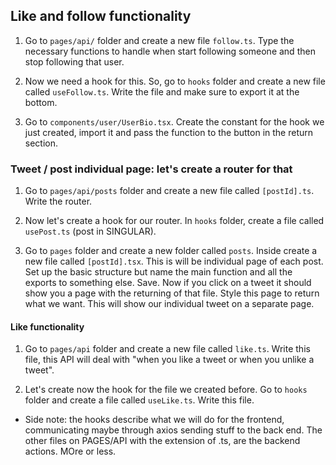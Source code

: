 ## Like and follow functionality

1. Go to `pages/api/` folder and create a new file `follow.ts`. Type the necessary functions to handle when start following someone and then stop following that user.

2. Now we need a hook for this. So, go to `hooks` folder and create a new file called `useFollow.ts`. Write the file and make sure to export it at the bottom.

3. Go to `components/user/UserBio.tsx`. Create the constant for the hook we just created, import it and pass the function to the button in the return section.

### Tweet / post individual page: let's create a router for that

1. Go to `pages/api/posts` folder and create a new file called `[postId].ts`. Write the router.

2. Now let's create a hook for our router. In `hooks` folder, create a file called `usePost.ts` (post in SINGULAR).

3. Go to `pages` folder and create a new folder called `posts`. Inside create a new file called `[postId].tsx`. This is will be individual page of each post. Set up the basic structure but name the main function and all the exports to something else. Save. Now if you click on a tweet it should show you a page with the returning of that file. Style this page to return what we want. This will show our individual tweet on a separate page.

#### Like functionality

1. Go to `pages/api` folder and create a new file called `like.ts`. Write this file, this API will deal with "when you like a tweet or when you unlike a tweet".

2. Let's create now the hook for the file we created before. Go to `hooks` folder and create a file called `useLike.ts`. Write this file.

-   Side note: the hooks describe what we will do for the frontend, communicating maybe through axios sending stuff to the back end. The other files on PAGES/API with the extension of .ts, are the backend actions. MOre or less.
